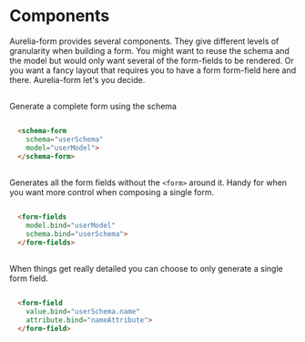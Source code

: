 # Components

Aurelia-form provides several components. They give different levels of
granularity when building a form. You might want to reuse the schema and the
model but would only want several of the form-fields to be rendered. Or you want
a fancy layout that requires you to have a form form-field here and there.
Aurelia-form let's you decide.

## <schema-form>

Generate a complete form using the schema

```html

  <schema-form
    schema="userSchema"
    model="userModel">
  </schema-form>

```

## <form-fields>

Generates all the form fields without the `<form>`  around it. Handy for
when you want more control when composing a single form.

```html

  <form-fields
    model.bind="userModel"
    schema.bind="userSchema">
  </form-fields>

```

## <form-field>

When things get really detailed you can choose to only generate a single form
field.

```html

  <form-field
    value.bind="userSchema.name"
    attribute.bind="nameAttribute">
  </form-field>

```

